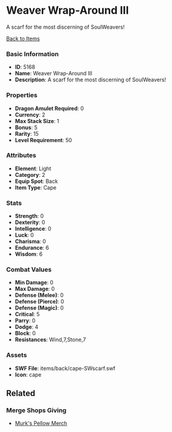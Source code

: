 # Weaver Wrap-Around III

A scarf for the most discerning of SoulWeavers!

[Back to Items](../items.md)

### Basic Information

- **ID**: 5168
- **Name**: Weaver Wrap-Around III
- **Description**: A scarf for the most discerning of SoulWeavers!

### Properties

- **Dragon Amulet Required**: 0
- **Currency**: 2
- **Max Stack Size**: 1
- **Bonus**: 5
- **Rarity**: 15
- **Level Requirement**: 50

### Attributes

- **Element**: Light
- **Category**: 2
- **Equip Spot**: Back
- **Item Type**: Cape

### Stats

- **Strength**: 0
- **Dexterity**: 0
- **Intelligence**: 0
- **Luck**: 0
- **Charisma**: 0
- **Endurance**: 6
- **Wisdom**: 6

### Combat Values

- **Min Damage**: 0
- **Max Damage**: 0
- **Defense (Melee)**: 0
- **Defense (Pierce)**: 0
- **Defense (Magic)**: 0
- **Critical**: 5
- **Parry**: 0
- **Dodge**: 4
- **Block**: 0
- **Resistances**: Wind,7,Stone,7

### Assets

- **SWF File**: items/back/cape-SWscarf.swf
- **Icon**: cape

## Related

### Merge Shops Giving

- [Murk's Pellow Merch](../merge-shops/84-murk-s-pellow-merch.md)

